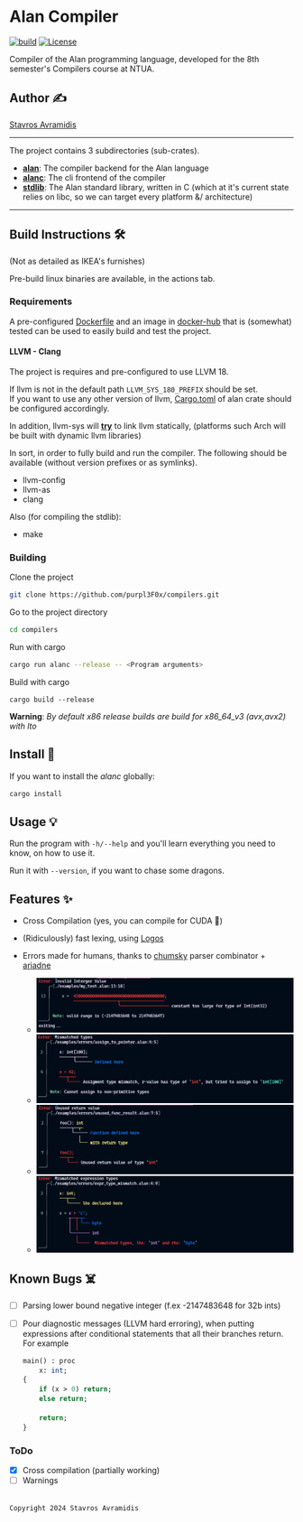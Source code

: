
# Alan Compiler 
[![build](https://github.com/purpl3F0x/compilers/actions/workflows/rust.yml/badge.svg?branch=main)](https://github.com/purpl3F0x/compilers/actions/workflows/rust.yml) 
[![License](https://img.shields.io/badge/License-Apache%202.0-blue.svg)](https://opensource.org/licenses/Apache-2.0)


Compiler of the Alan programming language, developed for the 8th semester's Compilers course at NTUA.

## Author ✍️

[Stavros Avramidis](https://www.github.com/purpl3F0x)

___
The project contains 3 subdirectories (sub-crates).
- **[alan](./alan/)**: The compiler backend for the Alan language
- **[alanc](./alanc/)**: The cli frontend of the compiler
- **[stdlib](./stdlib/)**: The Alan standard library, written in C (which at it's current state relies on libc, so we can target every platform &/ architecture)
___

## Build Instructions 🛠️
(Not as detailed as IKEA's furnishes)

Pre-build linux binaries are available, in the actions tab.

### Requirements

A pre-configured [Dockerfile](https://gist.github.com/purpl3F0x/786ceaffcd16508ae90bfa60921521b4) and an image in [docker-hub](https://hub.docker.com/r/asder/alan-image) that is (somewhat) tested can be used to easily build and test the project.

#### LLVM - Clang
The project is requires and pre-configured to use LLVM 18.

If llvm is not in the default path `LLVM_SYS_180_PREFIX` should be set. <br>
If you want to use any other version of llvm, [Cargo.toml](./alan/Cargo.toml) of alan crate should be configured accordingly.

In addition, llvm-sys will <u>**try**</u> to link llvm statically, (platforms such Arch will be built with dynamic llvm libraries)

In sort, in order to fully build and run the compiler. The following should be available (without version prefixes or as symlinks).
- llvm-config
- llvm-as
- clang

Also (for compiling the stdlib):
- make


### Building

Clone the project

```bash
git clone https://github.com/purpl3F0x/compilers.git
```

Go to the project directory

```bash
cd compilers
```

Run with cargo
```bash
cargo run alanc --release -- <Program arguments>
```

Build with cargo
```
cargo build --release
```
__Warning__: *By default x86 release builds are build for x86_64_v3 (avx,avx2) with lto*

## Install 🚀
If you want to install the *alanc* globally:
```bash
cargo install
```

## Usage 💡
Run the program with `-h/--help` and you'll learn everything you need to know, on how to use it. 

Run it with `--version`, if you want to chase some dragons. 

## Features ✨
- Cross Compilation (yes, you can compile for CUDA 🙌)

- (Ridiculously) fast lexing, using [Logos](https://github.com/maciejhirsz/logos)

- Errors made for humans, thanks to [chumsky](https://github.com/zesterer/chumsky) parser combinator + [ariadne](https://github.com/zesterer/ariadne)
    - ![alt text](./assets/error_example_parse.png)
    - ![alt text](./assets/error_example_sem1.png)
    - ![alt text](./assets/error_example_sem2.png)
    - ![alt text](./assets/error_example_sem3.png)

## Known Bugs ☠️
- [ ] Parsing lower bound negative integer (f.ex -2147483648 for 32b ints)

- [ ] Pour diagnostic messages (LLVM hard erroring), when putting expressions after conditional statements that all their branches return. For example
    ```pl
    main() : proc
        x: int;
    {
        if (x > 0) return;
        else return;

        return;
    }

### ToDo
- [X] Cross compilation (partially working)
- [ ] Warnings

##
`
Copyright 2024 Stavros Avramidis
`

